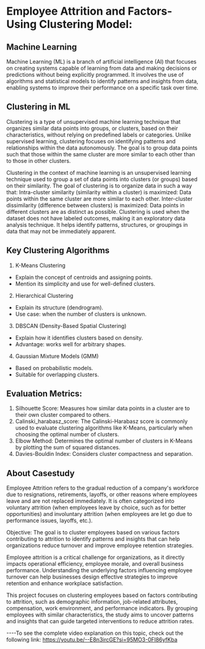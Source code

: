 # Employee Attrition and Factors- Using Clustering  Model:
## Machine Learning
Machine Learning (ML) is a branch of artificial intelligence (AI) that focuses on creating systems capable of learning from data and making decisions or predictions without being explicitly programmed. It involves the use of algorithms and statistical models to identify patterns and insights from data, enabling systems to improve their performance on a specific task over time.
## Clustering in ML
Clustering is a type of unsupervised machine learning technique that organizes similar data points into groups, or clusters, based on their characteristics, without relying on predefined labels or categories. Unlike supervised learning, clustering focuses on identifying patterns and relationships within the data autonomously. The goal is to group data points such that those within the same cluster are more similar to each other than to those in other clusters.

Clustering in the context of machine learning is an unsupervised learning technique used to group a set of data points into clusters (or groups) based on their similarity. The goal of clustering is to organize data in such a way that:
Intra-cluster similarity (similarity within a cluster) is maximized: Data points within the same cluster are more similar to each other.
Inter-cluster dissimilarity (difference between clusters) is maximized: Data points in different clusters are as distinct as possible.
Clustering is used when the dataset does not have labeled outcomes, making it an exploratory data analysis technique. It helps identify patterns, structures, or groupings in data that may not be immediately apparent.
## Key Clustering Algorithms
1. K-Means Clustering
- Explain the concept of centroids and assigning points.
- Mention its simplicity and use for well-defined clusters.
2. Hierarchical Clustering
- Explain its structure (dendrogram).
- Use case: when the number of clusters is unknown.
3. DBSCAN (Density-Based Spatial Clustering)
- Explain how it identifies clusters based on density.
- Advantage: works well for arbitrary shapes.
4. Gaussian Mixture Models (GMM)
- Based on probabilistic models.
- Suitable for overlapping clusters.
##  Evaluation Metrics:
1. Silhouette Score: Measures how similar data points in a cluster are to their own cluster compared to others.
2. Calinski_harabasz_score:  The Calinski-Harabasz score is commonly used to evaluate clustering algorithms like K-Means, particularly when choosing the optimal number of clusters.
3. Elbow Method: Determines the optimal number of clusters in K-Means by plotting the sum of squared distances.
4. Davies-Bouldin Index: Considers cluster compactness and separation.

## About Casestudy
Employee Attrition refers to the gradual reduction of a company's workforce due to resignations, retirements, layoffs, or other reasons where employees leave and are not replaced immediately. It is often categorized into voluntary attrition (when employees leave by choice, such as for better opportunities) and involuntary attrition (when employees are let go due to performance issues, layoffs, etc.).

Objective: The goal is to cluster employees based on various factors contributing to attrition to identify patterns and insights that can help organizations reduce turnover and improve employee retention strategies.

Employee attrition is a critical challenge for organizations, as it directly impacts operational efficiency, employee morale, and overall business performance. Understanding the underlying factors influencing employee turnover can help businesses design effective strategies to improve retention and enhance workplace satisfaction.

This project focuses on clustering employees based on factors contributing to attrition, such as demographic information, job-related attributes, compensation, work environment, and performance indicators. By grouping employees with similar characteristics, the study aims to uncover patterns and insights that can guide targeted interventions to reduce attrition rates.

----To see the complete video explanation on this topic, check out the following link: https://youtu.be/--E8n3ircGE?si=95MO3-0Fl86yfKba


